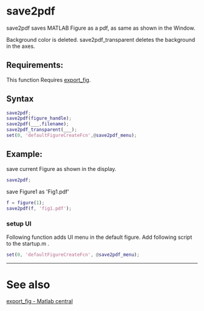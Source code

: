 # save2pdf
save2pdf saves MATLAB Figure as a pdf, as same as shown in the Window.

Background color is deleted.
save2pdf_transparent deletes the background in the axes.

## Requirements: 
This function Requires [export_fig](https://jp.mathworks.com/matlabcentral/fileexchange/23629-export_fig).


## Syntax
```matlab
save2pdf;
save2pdf(figure_handle);
save2pdf(___,filename);
save2pdf_transparent(___);
set(0, 'defaultFigureCreateFcn',@save2pdf_menu);
```
## Example: 

save current Figure as shown in the display.
```matlab
save2pdf;
```
save Figure1 as 'Fig1.pdf'
```matlab
f = figure(1);
save2pdf(f, 'fig1.pdf');
```



### setup UI

Following function adds UI menu in the default figure. Add following script to the startup.m .

```Matlab
set(0, 'defaultFigureCreateFcn', @save2pdf_menu);
```



----------

# See also

[export_fig - Matlab central](https://jp.mathworks.com/matlabcentral/fileexchange/23629-export_fig)

